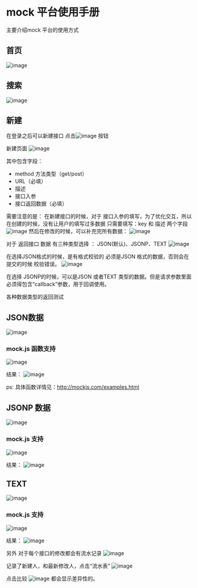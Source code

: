 # mock 平台使用手册

主要介绍mock 平台的使用方式

## 首页
![image](/assets/img/doc/mock/mock-1.png)

## 搜索
![image](/assets/img/doc/mock/mock-2.png)

## 新建

在登录之后可以新建接口 点击![image](/assets/img/doc/mock/mock-3.png) 按钮

新建页面
![image](/assets/img/doc/mock/mock-4.png)

其中包含字段：
- method 方法类型（get/post）
- URL（必填）
- 描述
- 接口入参
- 接口返回数据（必填）

需要注意的是： 在新建接口的时候，对于 接口入参的填写，为了优化交互，所以在创建的时候，没有让用户的填写过多数据
只需要填写：key 和 描述 两个字段 ![image](/assets/img/doc/mock/mock-5.png)
然后在修改的时候，可以补充完所有数据：
![image](/assets/img/doc/mock/mock-6.png)

对于 返回接口 数据 有三种类型选择 ： JSON(默认)、JSONP、TEXT
![image](/assets/img/doc/mock/mock-7.png)

在选择JSON格式的时候，是有格式校验的 必须是JSON 格式的数据，否则会在提交的时候 校验错误。
![image](/assets/img/doc/mock/mock-8.png)

在选择 JSONP的时候，可以是JSON 或者TEXT 类型的数据。但是请求参数里面必须得包含“callback”参数，用于回调使用。

各种数据类型的返回测试

## JSON数据
![image](/assets/img/doc/mock/mock-9.png)

### mock.js 函数支持
![image](/assets/img/doc/mock/mock-15.png)

结果：
![image](/assets/img/doc/mock/mock-15-1.png)

ps: 具体函数详情见：http://mockjs.com/examples.html

## JSONP 数据
![image](/assets/img/doc/mock/mock-10.png)

### mock.js 支持
![image](/assets/img/doc/mock/mock-16.png)

结果：
![image](/assets/img/doc/mock/mock-16-1.png)
## TEXT
![image](/assets/img/doc/mock/mock-11.png)

### mock.js 支持
![image](/assets/img/doc/mock/mock-17.png)

结果：
![image](/assets/img/doc/mock/mock-17-1.png)

另外 对于每个接口的修改都会有流水记录
![image](/assets/img/doc/mock/mock-12.png)

记录了新建人，和最新修改人，点击“流水表”
![image](/assets/img/doc/mock/mock-13.png)

点击比较
![image](/assets/img/doc/mock/mock-14.png)
都会显示差异性的。


